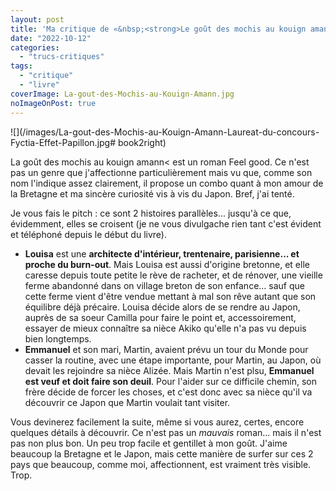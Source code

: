 ```yaml
---
layout: post
title: 'Ma critique de «&nbsp;<strong>Le goût des mochis au kouign amann</strong>&nbsp;» de <em>Mary Ann P. Mikael</em>'
date: "2022-10-12"
categories: 
  - "trucs-critiques"
tags: 
  - "critique"
  - "livre"
coverImage: La-gout-des-Mochis-au-Kouign-Amann.jpg
noImageOnPost: true
---
```


![](/images/La-gout-des-Mochis-au-Kouign-Amann-Laureat-du-concours-Fyctia-Effet-Papillon.jpg# book2right)

La goût des mochis au kouign amann< est un roman <span lang="en">Feel good</span>. Ce n'est pas un genre que j'affectionne particulièrement mais vu que, comme son nom l'indique assez clairement, il propose un combo quant à mon amour de la Bretagne et ma sincère curiosité vis à vis du Japon. Bref, j'ai tenté.

Je vous fais le <span lang="en">pitch</span>&nbsp;: ce sont 2 histoires parallèles... jusqu'à ce que, évidemment, elles se croisent (je ne vous divulgache rien tant c'est évident et téléphoné depuis le début du livre).

<ul>
	<li><strong>Louisa</strong> est une <strong>architecte d'intérieur, trentenaire, parisienne... et proche du <span lang="en">burn-out</span></strong>. Mais Louisa est aussi d'origine bretonne, et elle caresse depuis toute petite le rève de racheter, et de rénover, une vieille ferme abandonné dans on village breton de son enfance... sauf que cette ferme vient d'être vendue mettant à mal son rêve autant que son équilibre déjà précaire. Louisa décide alors de se rendre au Japon, auprès de sa soeur Camilla pour faire le point et, accessoirement, essayer de mieux connaître sa nièce Akiko qu'elle n'a pas vu depuis bien longtemps.</li>
	<li><strong>Emmanuel</strong> et son mari, Martin, avaient prévu un tour du Monde pour casser la routine, avec une étape importante, pour Martin, au Japon, où devait les rejoindre sa nièce Alizée. Mais Martin n'est plsu, <strong>Emmanuel est veuf et doit faire son deuil</strong>. Pour l'aider sur ce difficile chemin, son frère décide de forcer les choses, et c'est donc avec sa nièce qu'il va découvrir ce Japon que Martin voulait tant visiter.</li>
</ul>

Vous devinerez facilement la suite, même si vous aurez, certes, encore quelques détails à découvrir. Ce n'est pas un <em>mauvais</em> roman... mais il n'est pas non plus bon. Un peu trop facile et gentillet à mon goût. J'aime beaucoup la Bretagne et le Japon, mais cette manière de surfer sur ces 2 pays que beaucoup, comme moi, affectionnent, est vraiment très visible. Trop.
